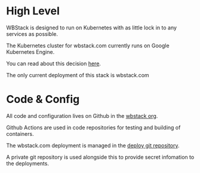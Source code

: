 # High Level

WBStack is designed to run on Kubernetes with as little lock in to any services as possible.

The Kubernetes cluster for wbstack.com currently runs on Google Kubernetes Engine.

You can read about this decision [here](/tech/decisions/0000-gce-vs-other-k8s-cluster).

The only current deployment of this stack is wbstack.com

# Code & Config

All code and configuration lives on Github in the [wbstack org](https://github.com/wbstack).

Github Actions are used in code repositories for testing and building of containers.

The wbstack.com deployment is managed in the [deploy git repository](https://github.com/wbstack/deploy).

A private git repository is used alongside this to provide secret infomation to the deployments.